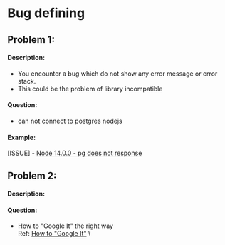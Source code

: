 # Bug defining

## Problem 1:
#### Description:
 - You encounter a bug which do not show any error message or error
stack.
 - This could be the problem of library incompatible
#### Question:
 - can not connect to postgres nodejs
#### Example:
[ISSUE] - [Node 14.0.0 - pg does not response](https://github.com/brianc/node-postgres/issues/2180)

## Problem 2:
#### Description:
#### Question:
 - How to "Google It"  the right way \
 Ref: [How to "Google It"](https://www.youtube.com/watch?v=cEBkvm0-rg0&ab_channel=Fireship) \